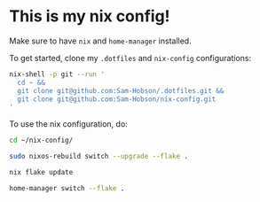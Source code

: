 # This is my nix config!

Make sure to have `nix` and `home-manager` installed.

To get started, clone my `.dotfiles` and `nix-config` configurations:
```sh
nix-shell -p git --run '
  cd ~ &&
  git clone git@github.com:Sam-Hobson/.dotfiles.git &&
  git clone git@github.com:Sam-Hobson/nix-config.git
'
```

To use the nix configuration, do:
```sh
cd ~/nix-config/

sudo nixos-rebuild switch --upgrade --flake .

nix flake update

home-manager switch --flake .
```
